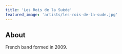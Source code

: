 ```yaml
---
title: 'Les Rois de la Suède'
featured_image: 'artists/les-rois-de-la-sude.jpg'
---
```


## About

French band formed in 2009.
